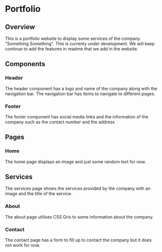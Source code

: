 # Portfolio

## Overview
This is a portfolio website to display some services of the company "Something Something". This is currenty under development. We will keep continue to add the features in readme that we add in the website.

## Components

### Header
The header component has a logo and name of the company along with the navigation bar. The navigation bar has items to navigate to different pages.

### Footer
The footer component has social media links and the information of the company such as the contact number and the address

## Pages

### Home
The home page displays an image and just some random text for now.

## Services
The services page shows the services provided by the company with an image and the title of the service.

### About
The about page utilises CSS Gris to some information about the company.

### Contact

The contact page has a form to fill up to contact the company but it does not work for now.